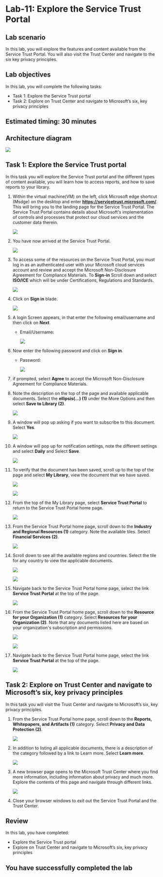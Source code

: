 # Lab-11: Explore the Service Trust Portal

## Lab scenario

In this lab, you will explore the features and content available from the Service Trust Portal. You will also visit the Trust Center and navigate to the six key privacy principles.

## Lab objectives

In this lab, you will complete the following tasks:

+ Task 1: Explore the Service Trust portal
+ Task 2: Explore on Trust Center and navigate to Microsoft’s six, key privacy principles

## Estimated timing: 30 minutes

## Architecture diagram

![](../Images/sc900lab11.png)

## Task 1: Explore the Service Trust portal

In this task you will explore the Service Trust portal and the different types of content available, you will learn how to access reports, and how to save reports to your library.

1. Within the virtual machine(VM) on the left, click Microsoft edge shortcut (Msdge) on the desktop and enter **https://servicetrust.microsoft.com/**.  This will bring you to the landing page for the Service Trust Portal. The Service Trust Portal contains details about Microsoft's implementation of controls and processes that protect our cloud services and the customer data therein.

   ![](../Images/service-portal-00.png)

1. You have now arrived at the Service Trust Portal.

   ![](../Images/service-portal-0001.png)

1. To access some of the resources on the Service Trust Portal, you must log in as an authenticated user with your Microsoft cloud services account and review and accept the Microsoft Non-Disclosure Agreement for Compliance Materials. To **Sign-in** Scroll down and select **ISO/ICE** which will be under Certifications, Regulations and Standards.
   
   ![](../Images/Service-Portal1.png)

1. Click on **Sign in** blade.

   ![](../Images/service-portal-0002.png)

1. A login Screen appears, in that enter the following email/username and then click on **Next**. 
   * Email/Username: <inject key="AzureAdUserEmail"></inject>

     ![](../Images/Service-portal-login.png)
     

1. Now enter the following password and click on **Sign in**.
   * Password: <inject key="AzureAdUserPassword"></inject>

     ![](../Images/service-portal-login2.png)
        
1. if prompted, select **Agree** to accept the Microsoft Non-Disclosure Agreement for Compliance Materials.

1. Note the description on the top of the page and available applicable documents. Select the **ellipsis(...) (1)** under the More Options and then select **Save to Library (2)**.

   ![](../Images/Service-portal2.png)
   
1. A window will pop up asking if you want to subscribe to this document.  Select **Yes**.

   ![](../Images/sc-900-lab11-5-7-1.png)
  
1. A window will pop up for notification settings, note the different settings and select **Daily** and Select **Save**.
 
   ![](../Images/sc-900-lab11-5-8-1.png)

1. To verify that the document has been saved, scroll up to the top of the page and select **My Library**, view the document that we have saved.

   ![](../Images/service-portal-3.0.png)
   
   ![](../Images/service-portal3.png)

1. From the top of the My Library page, select **Service Trust Portal** to return to the Service Trust Portal home page.

   ![](../Images/service-portal-4.png)
   
1. From the Service Trust Portal home page, scroll down to the **Industry and Regional Resources (1)** category.  Note the available tiles.  Select **Financial Services (2)**. 
 
   ![](../Images/service-portal-9.0.png)

1. Scroll down to see all the available regions and countries.  Select the tile for any country to view the applicable documents.

   ![](../Images/service-portal-5.png)

   ![](../Images/service-portal-6.png)   
 
1. Navigate back to the Service Trust Portal home page, select the link **Service Trust Portal** at the top of the page.
   
   ![](../Images/service-portal-4.png)
    
1. From the Service Trust Portal home page, scroll down to the **Resource for your Organization (1)** category. Select **Resources for your Organization (2)**.  Note that any documents listed here are based on your organization's subscription and permissions.    

   ![](../Images/service-portal-8.png)
   
   ![](../Images/service-portal-7.png)
   
1. Navigate back to the Service Trust Portal home page, select the link **Service Trust Portal** at the top of the page.

   ![](../Images/service-portal-4.png)
    
## Task 2: Explore on Trust Center and navigate to Microsoft’s six, key privacy principles

In this task you will visit the Trust Center and navigate to Microsoft’s six, key privacy principles.

1. From the Service Trust Portal home page, scroll down to the **Reports, Whitepapers, and Artifacts (1)** category. Select **Privacy and Data Protection (2)**.  

   ![](../Images/service-portal-10.png)

1. In addition to listing all applicable documents, there is a description of the category followed by a link to Learn more.  Select **Learn more**.

   ![](../Images/service-portal-11.png)

1. A new browser page opens to the Microsoft Trust Center where you find more information, including information about privacy and much more. Explore the contents of this page and navigate through different links.

   ![](../Images/service-portal-12.png)

1. Close your browser windows to exit out the Service Trust Portal and the Trust Center.

## Review
In this lab, you have completed:
- Explore the Service Trust portal
- Explore on Trust Center and navigate to Microsoft’s six, key privacy principles
  
## You have successfully completed the lab

